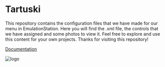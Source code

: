 # Tartuski
This repository contains the configuration files that we have made for our menu in EmulationStation. Here you will find the .xml file, the controls that we have assigned and some photos to view it. Feel free to explore and use this content for your own projects. Thanks for visiting this repository!

<a href=https://github.com/TartuskiJose/Tartuski/wiki/Documentation>Documentation</a>


![logo](https://user-images.githubusercontent.com/131180909/232874045-501f01de-0a5c-409f-9605-3b5383a53858.png)
